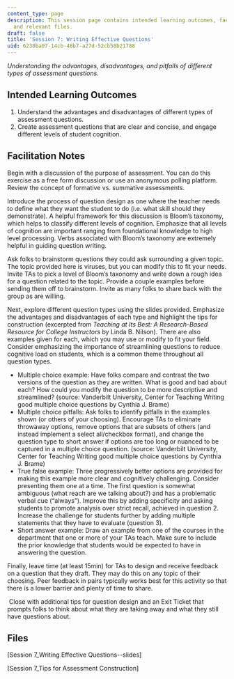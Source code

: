 ```yaml
---
content_type: page
description: This session page contains intended learning outcomes, facilitation notes,
  and relevant files.
draft: false
title: 'Session 7: Writing Effective Questions'
uid: 6230ba07-14cb-48b7-a27d-52cb58b21788
---
```

*Understanding the advantages, disadvantages, and pitfalls of different types of assessment questions.*

## Intended Learning Outcomes

1. Understand the advantages and disadvantages of different types of assessment questions.
2. Create assessment questions that are clear and concise, and engage different levels of student cognition.

## Facilitation Notes

Begin with a discussion of the purpose of assessment. You can do this exercise as a free form discussion or use an anonymous polling platform. Review the concept of formative vs. summative assessments.

Introduce the process of question design as one where the teacher needs to define what they want the student to do (i.e. what skill should they demonstrate). A helpful framework for this discussion is Bloom’s taxonomy, which helps to classify different levels of cognition. Emphasize that all levels of cognition are important ranging from foundational knowledge to high level processing. Verbs associated with Bloom’s taxonomy are extremely helpful in guiding question writing.

Ask folks to brainstorm questions they could ask surrounding a given topic. The topic provided here is viruses, but you can modify this to fit your needs. Invite TAs to pick a level of Bloom’s taxonomy and write down a rough idea for a question related to the topic. Provide a couple examples before sending them off to brainstorm. Invite as many folks to share back with the group as are willing.

Next, explore different question types using the slides provided. Emphasize the advantages and disadvantages of each type and highlight the tips for construction (excerpted from *Teaching at Its Best: A Research-Based Resource for College Instructors* by Linda B. Nilson). There are also examples given for each, which you may use or modify to fit your field. Consider emphasizing the importance of streamlining questions to reduce cognitive load on students, which is a common theme throughout all question types.

- Multiple choice example: Have folks compare and contrast the two versions of the question as they are written. What is good and bad about each? How could you modify the question to be more descriptive and streamlined? (source: Vanderbilt University, Center for Teaching Writing good multiple choice questions by Cynthia J. Brame)
- Multiple choice pitfalls: Ask folks to identify pitfalls in the examples shown (or others of your choosing). Encourage TAs to eliminate throwaway options, remove options that are subsets of others (and instead implement a select all/checkbox format), and change the question type to short answer if options are too long or nuanced to be captured in a multiple choice question. (source: Vanderbilt University, Center for Teaching Writing good multiple choice questions by Cynthia J. Brame)
- True false example: Three progressively better options are provided for making this example more clear and cognitively challenging. Consider presenting them one at a time. The first question is somewhat ambiguous (what reach are we talking about?) and has a problematic verbal cue (“always”). Improve this by adding specificity and asking students to promote analysis over strict recall, achieved in question 2. Increase the challenge for students further by adding multiple statements that they have to evaluate (question 3).
- Short answer example: Draw an example from one of the courses in the department that one or more of your TAs teach. Make sure to include the prior knowledge that students would be expected to have in answering the question.

Finally, leave time (at least 15min) for TAs to design and receive feedback on a question that they draft. They may do this on any topic of their choosing. Peer feedback in pairs typically works best for this activity so that there is a lower barrier and plenty of time to share.

 Close with additional tips for question design and an Exit Ticket that prompts folks to think about what they are taking away and what they still have questions about.

## Files

\[Session 7\_Writing Effective Questions--slides\]

\[Session 7\_Tips for Assessment Construction\]
